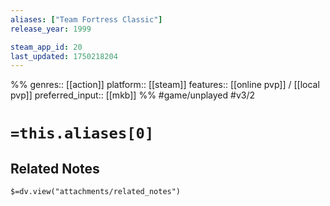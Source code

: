 ```yaml
---
aliases: ["Team Fortress Classic"]
release_year: 1999

steam_app_id: 20
last_updated: 1750218204
---
```

%%
genres:: [[action]]
platform:: [[steam]]
features:: [[online pvp]] / [[local pvp]]
preferred_input:: [[mkb]]
%%
#game/unplayed
#v3/2

# `=this.aliases[0]`
## Related Notes
`$=dv.view("attachments/related_notes")`
